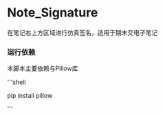 # Note_Signature
在笔记右上方区域进行仿真签名，适用于期末交电子笔记

### 运行依赖
本脚本主要依赖与Pillow库

'''shell

pip install pillow

'''
